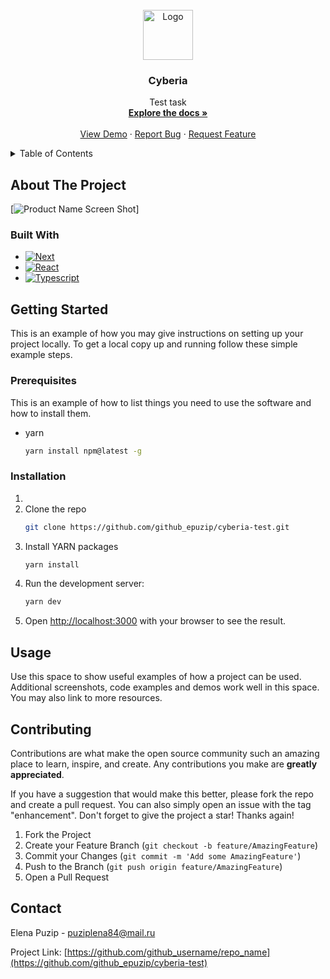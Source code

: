 
<!-- PROJECT LOGO -->
<br />
<div align="center">
  <a href="https://github.com/github_epuzip/cyberia-test">
    <img src="images/logo.png" alt="Logo" width="80" height="80">
  </a>

<h3 align="center">Cyberia</h3>

  <p align="center">
    Test task
    <br />
    <a href="https://github.com/github_epuzip/cyberia-test"><strong>Explore the docs »</strong></a>
    <br />
    <br />
    <a href="https://github.com/github_epuzip/cyberia-test">View Demo</a>
    ·
    <a href="https://github.com/github_epuzip/cyberia-test/issues">Report Bug</a>
    ·
    <a href="https://github.com/github_epuzip/cyberia-test/issues">Request Feature</a>
  </p>
</div>



<!-- TABLE OF CONTENTS -->
<details>
  <summary>Table of Contents</summary>
  <ol>
    <li>
      <a href="#about-the-project">About The Project</a>
      <ul>
        <li><a href="#built-with">Built With</a></li>
      </ul>
    </li>
    <li>
      <a href="#getting-started">Getting Started</a>
      <ul>
        <li><a href="#prerequisites">Prerequisites</a></li>
        <li><a href="#installation">Installation</a></li>
      </ul>
    </li>
    <li><a href="#usage">Usage</a></li>
    <li><a href="#contributing">Contributing</a></li>
    <li><a href="#contact">Contact</a></li>
  </ol>
</details>



<!-- ABOUT THE PROJECT -->
## About The Project

[![Product Name Screen Shot][product-screenshot]]



### Built With

* [![Next][Next.js]][Next-url]
* [![React][React.js]][React-url]
* [![Typescript][React.js]][React-url]




<!-- GETTING STARTED -->
## Getting Started

This is an example of how you may give instructions on setting up your project locally.
To get a local copy up and running follow these simple example steps.

### Prerequisites

This is an example of how to list things you need to use the software and how to install them.
* yarn
  ```sh
  yarn install npm@latest -g
  ```

### Installation

1. 
2. Clone the repo
   ```sh
   git clone https://github.com/github_epuzip/cyberia-test.git
   ```
3. Install YARN packages
   ```sh
   yarn install
   ```
4. Run the development server:
   ```sh
   yarn dev
   ```
6. Open [http://localhost:3000](http://localhost:3000) with your browser to see the result.


<!-- USAGE EXAMPLES -->
## Usage

Use this space to show useful examples of how a project can be used. Additional screenshots, code examples and demos work well in this space. You may also link to more resources.


<!-- CONTRIBUTING -->
## Contributing

Contributions are what make the open source community such an amazing place to learn, inspire, and create. Any contributions you make are **greatly appreciated**.

If you have a suggestion that would make this better, please fork the repo and create a pull request. You can also simply open an issue with the tag "enhancement".
Don't forget to give the project a star! Thanks again!

1. Fork the Project
2. Create your Feature Branch (`git checkout -b feature/AmazingFeature`)
3. Commit your Changes (`git commit -m 'Add some AmazingFeature'`)
4. Push to the Branch (`git push origin feature/AmazingFeature`)
5. Open a Pull Request



<!-- CONTACT -->
## Contact

Elena Puzip  - puziplena84@mail.ru

Project Link: [https://github.com/github_username/repo_name](https://github.com/github_epuzip/cyberia-test)






<!-- MARKDOWN LINKS & IMAGES -->

[product-screenshot]: images/screenshot.png
[Next.js]: https://img.shields.io/badge/next.js-000000?style=for-the-badge&logo=nextdotjs&logoColor=white
[Next-url]: https://nextjs.org/
[React.js]: https://img.shields.io/badge/React-20232A?style=for-the-badge&logo=react&logoColor=61DAFB
[React-url]: https://reactjs.org/
[TypeScript.js]: https://img.shields.io/badge/React-20232A?style=for-the-badge&logo=react&logoColor=61DAFB
[TypeScript-url]: https://typescriptlang.org/
